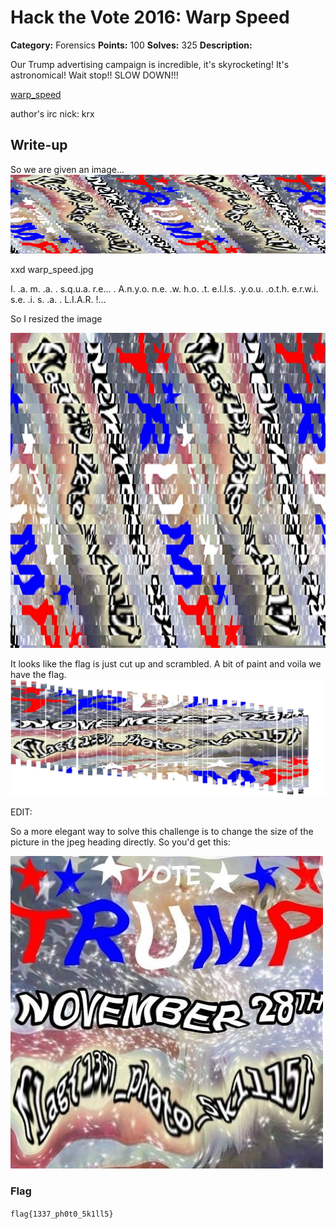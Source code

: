 # Hack the Vote 2016: Warp Speed

**Category:** Forensics
**Points:** 100
**Solves:** 325
**Description:**

Our Trump advertising campaign is incredible, it's skyrocketing! It's astronomical! Wait stop!! SLOW DOWN!!!

[warp_speed](warp_speed.jpg)

author's irc nick: krx

## Write-up

So we are given an image...
![image](warp_speed.jpg)

xxd warp_speed.jpg

I. .a. m. .a. . s.q.u.a. r.e... . A.n.y.o. n.e. .w. h.o. .t. e.l.l.s. .y.o.u. .o.t.h. e.r.w.i. s.e. .i. s. .a. . L.I.A.R. !...

So I resized the image 

![image](square_warp_speed.jpg)

It looks like the flag is just cut up and scrambled. A bit of paint and voila we have the flag. 
![image](flag.jpg)

EDIT:

So a more elegant way to solve this challenge is to change the size of the picture in the jpeg heading directly. So you'd get this:

![image](proper_warp_speed.jpg)

### Flag

`flag{1337_ph0t0_5k1ll5}`

